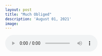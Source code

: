 ```yaml
---
layout: post
title: "Much Obliged"
description: 'August 01, 2021'
image:
---
```


<audio controls preload="metadata">
  <source src="https://docs.google.com/uc?export=open&id=1Fq8aCT-FJa8l4mGdNwCCxnIqx0Hbp2k_" type="audio/mp3">
Your browser does not support the audio element.
</audio>
